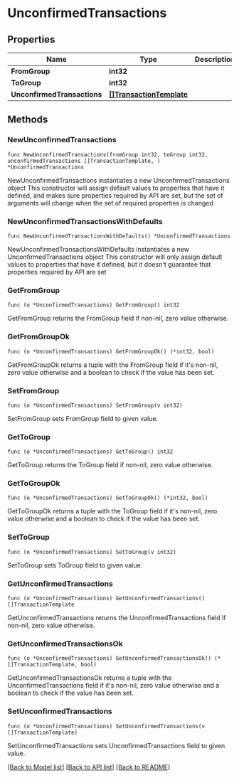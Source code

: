 # UnconfirmedTransactions

## Properties

Name | Type | Description | Notes
------------ | ------------- | ------------- | -------------
**FromGroup** | **int32** |  | 
**ToGroup** | **int32** |  | 
**UnconfirmedTransactions** | [**[]TransactionTemplate**](TransactionTemplate.md) |  | 

## Methods

### NewUnconfirmedTransactions

`func NewUnconfirmedTransactions(fromGroup int32, toGroup int32, unconfirmedTransactions []TransactionTemplate, ) *UnconfirmedTransactions`

NewUnconfirmedTransactions instantiates a new UnconfirmedTransactions object
This constructor will assign default values to properties that have it defined,
and makes sure properties required by API are set, but the set of arguments
will change when the set of required properties is changed

### NewUnconfirmedTransactionsWithDefaults

`func NewUnconfirmedTransactionsWithDefaults() *UnconfirmedTransactions`

NewUnconfirmedTransactionsWithDefaults instantiates a new UnconfirmedTransactions object
This constructor will only assign default values to properties that have it defined,
but it doesn't guarantee that properties required by API are set

### GetFromGroup

`func (o *UnconfirmedTransactions) GetFromGroup() int32`

GetFromGroup returns the FromGroup field if non-nil, zero value otherwise.

### GetFromGroupOk

`func (o *UnconfirmedTransactions) GetFromGroupOk() (*int32, bool)`

GetFromGroupOk returns a tuple with the FromGroup field if it's non-nil, zero value otherwise
and a boolean to check if the value has been set.

### SetFromGroup

`func (o *UnconfirmedTransactions) SetFromGroup(v int32)`

SetFromGroup sets FromGroup field to given value.


### GetToGroup

`func (o *UnconfirmedTransactions) GetToGroup() int32`

GetToGroup returns the ToGroup field if non-nil, zero value otherwise.

### GetToGroupOk

`func (o *UnconfirmedTransactions) GetToGroupOk() (*int32, bool)`

GetToGroupOk returns a tuple with the ToGroup field if it's non-nil, zero value otherwise
and a boolean to check if the value has been set.

### SetToGroup

`func (o *UnconfirmedTransactions) SetToGroup(v int32)`

SetToGroup sets ToGroup field to given value.


### GetUnconfirmedTransactions

`func (o *UnconfirmedTransactions) GetUnconfirmedTransactions() []TransactionTemplate`

GetUnconfirmedTransactions returns the UnconfirmedTransactions field if non-nil, zero value otherwise.

### GetUnconfirmedTransactionsOk

`func (o *UnconfirmedTransactions) GetUnconfirmedTransactionsOk() (*[]TransactionTemplate, bool)`

GetUnconfirmedTransactionsOk returns a tuple with the UnconfirmedTransactions field if it's non-nil, zero value otherwise
and a boolean to check if the value has been set.

### SetUnconfirmedTransactions

`func (o *UnconfirmedTransactions) SetUnconfirmedTransactions(v []TransactionTemplate)`

SetUnconfirmedTransactions sets UnconfirmedTransactions field to given value.



[[Back to Model list]](../README.md#documentation-for-models) [[Back to API list]](../README.md#documentation-for-api-endpoints) [[Back to README]](../README.md)


